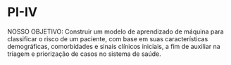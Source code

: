 # PI-IV
NOSSO OBJETIVO:
Construir um modelo de aprendizado de máquina para classificar o risco de um paciente, com base em suas características demográficas, comorbidades e sinais clínicos iniciais, a fim de auxiliar na triagem e priorização de casos no sistema de saúde.
